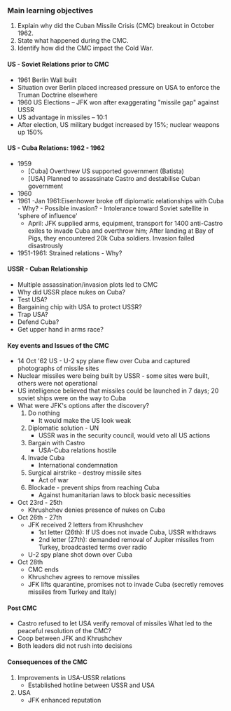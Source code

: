 ### Main learning objectives
1. Explain why did the Cuban Missile Crisis (CMC) breakout in October 1962.
2. State what happened during the CMC.
3. Identify how did the CMC impact the Cold War.

#### US - Soviet Relations prior to CMC
- 1961 Berlin Wall built
- Situation over Berlin placed increased pressure on USA to enforce the Truman Doctrine elsewhere
- 1960 US Elections – JFK won after exaggerating "missile gap" against USSR
- US advantage in missiles – 10:1
- After election, US military budget increased by 15%; nuclear weapons up 150%

#### US - Cuba Relations: 1962 - 1962
- 1959
	- [Cuba] Overthrew US supported government (Batista)
	- [USA] Planned to assassinate Castro and destabilise Cuban government
- 1960
- 1961
	-Jan 1961:Eisenhower broke off diplomatic relationships with Cuba - Why?
		- Possible invasion?
		- Intolerance toward Soviet satellite in 'sphere of influence'
	- April: JFK supplied arms, equipment, transport for 1400 anti-Castro exiles to invade Cuba and overthrow him; After landing at Bay of Pigs, they encountered 20k Cuba soldiers. Invasion failed
	disastrously
- 1951-1961: Strained relations - Why?

#### USSR - Cuban Relationship
- Multiple assassination/invasion plots led to CMC
- Why did USSR place nukes on Cuba?
- Test USA?
- Bargaining chip with USA to protect USSR?
- Trap USA?
- Defend Cuba?
- Get upper hand in arms race?

#### Key events and Issues of the CMC
- 14 Oct '62 US - U-2 spy plane flew over Cuba and captured photographs of missile sites
- Nuclear missiles were being built by USSR - some sites were built, others were not operational
- US intelligence believed that missiles could be launched in 7 days; 20 soviet ships were on the
way to Cuba
- What were JFK's options after the discovery?
	1. Do nothing
		- It would make the US look weak
	2. Diplomatic solution - UN
		- USSR was in the security council, would veto all US actions
	3. Bargain with Castro
		- USA-Cuba relations hostile
	4. Invade Cuba
		- International condemnation
	5. Surgical airstrike - destroy missile sites
		- Act of war
	6. Blockade - prevent ships from reaching Cuba
		- Against humanitarian laws to block basic necessities
- Oct 23rd - 25th
	- Khrushchev denies presence of nukes on Cuba
- Oct 26th - 27th
	- JFK received 2 letters from Khrushchev
		- 1st letter (26th): If US does not invade Cuba, USSR withdraws
		- 2nd letter (27th): demanded removal of Jupiter missiles from Turkey, broadcasted terms over
		radio
	- U-2 spy plane shot down over Cuba
- Oct 28th
	- CMC ends
	- Khrushchev agrees to remove missiles
	- JFK lifts quarantine, promises not to invade Cuba (secretly removes missiles from Turkey and Italy)
#### Post CMC
- Castro refused to let USA verify removal of missiles
What led to the peaceful resolution of the CMC?
- Coop between JFK and Khrushchev
- Both leaders did not rush into decisions
#### Consequences of the CMC
1. Improvements in USA-USSR relations
	- Established hotline between USSR and USA
2. USA
	- JFK enhanced reputation

